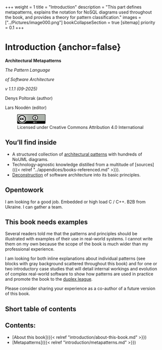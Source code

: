 +++
weight = 1
title = "Introduction"
description = "This part defines metapatterns, explains the notation for NoSQL diagrams used throughout the book, and provides a theory for pattern classification."
images = ["../Pictures/image000.png"]
bookCollapseSection = true
[sitemap]
  priority = 0.1
+++

# Introduction {anchor=false}

**<span class="book-green">Architectural Metapatterns</span>**

*<span class="book-green">The Pattern Language</span>* 

*<span class="book-green">of Software Architecture</span>*

*<span class="book-green">v 1\.1\.1 \(09\-2025\)</span>*

<span class="book-green">Denys Poltorak \(author\)</span>

<span class="book-green">Lars Noodén \(editor\)</span>

<figure>
<a href="../Pictures/image000.png">
<img src="../Pictures/image000.png" alt="image000" loading="lazy" width="88" height="31" style="width:22%"/>
</a>
<figcaption>Licensed under Creative Commons Attribution 4.0 International</figcaption>
</figure>

## You’ll find inside

- A structured collection of [architectural patterns](https://en.wikipedia.org/wiki/Architectural_pattern) with hundreds of NoUML diagrams\.
- Technology\-agnostic knowledge distilled from a multitude of [sources]({{< relref "../appendices/books-referenced.md" >}})\.
- [Deconstruction](https://tvtropes.org/pmwiki/pmwiki.php/Main/GenreDeconstruction) of software architecture into its basic principles\.


## Opentowork

I am looking for a good job\. Embedded or high load C / C\+\+\. B2B from Ukraine\. I can gather a team\.

## This book needs examples

Several readers told me that the patterns and principles should be illustrated with examples of their use in real\-world systems\. I cannot write them on my own because the scope of the book is much wider than my professional experience\.

I am looking for both inline explanations about individual patterns \(see blocks with gray background scattered throughout this book\) and for one or two introductory case studies that will detail internal workings and evolution of complex real\-world software to show how patterns are used in practice and promote the book to the [duplex league](https://martinfowler.com/bliki/DuplexBook.html)\.

Please consider sharing your experience as a co\-author of a future version of this book\.

## Short table of contents

## Contents:

<nav>

- [About this book]({{< relref "introduction/about-this-book.md" >}})
- [Metapatterns]({{< relref "introduction/metapatterns.md" >}})

</nav>